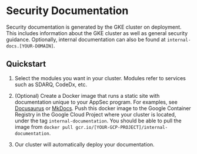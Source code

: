 # Security Documentation

Security documentation is generated by the GKE cluster on deployment. This includes information about the GKE cluster as well as general security guidance. Optionally, internal documentation can also be found at `internal-docs.[YOUR-DOMAIN]`.

## Quickstart

1. Select the modules you want in your cluster. Modules refer to services such as SDARQ, CodeDx, etc.

2. (Optional) Create a Docker image that runs a static site with documentation unique to your AppSec program. For examples, see [Docusaurus](https://docusaurus.io/docs) or [MkDocs](https://www.mkdocs.org/). Push this docker image to the Google Container Registry in the Google Cloud Project where your cluster is located, under the tag `internal-documentation`. You should be able to pull the image from `docker pull gcr.io/[YOUR-GCP-PROJECT]/internal-documentation`.

3. Our cluster will automatically deploy your documentation.